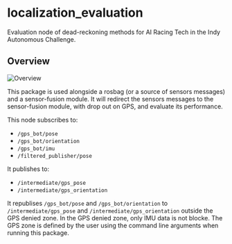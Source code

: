 # localization_evaluation
Evaluation node of dead-reckoning methods for AI Racing Tech in the Indy Autonomous Challenge.

## Overview

![Overview](https://i.ibb.co/WPWn6cz/Pasted-Graphic-1.png)

This package is used alongside a rosbag (or a source of sensors messages) and a sensor-fusion module. It will redirect the sensors messages to the sensor-fusion module, with drop out on GPS, and evaluate its performance.

This node subscribes to:
- `/gps_bot/pose`
- `/gps_bot/orientation`
- `/gps_bot/imu`
- `/filtered_publisher/pose`

It publishes to:
- `/intermediate/gps_pose`
- `/intermediate/gps_orientation`

It republises `/gps_bot/pose` and `/gps_bot/orientation` to `/intermediate/gps_pose` and `/intermediate/gps_orientation` outside the GPS denied zone. In the GPS denied zone, only IMU data is not blocke. The GPS zone is defined by the user using the command line arguments when running this package.


